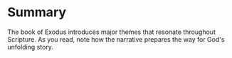 # Summary

The book of Exodus introduces major themes that resonate throughout Scripture. As you read, note how the narrative prepares the way for God's unfolding story.

